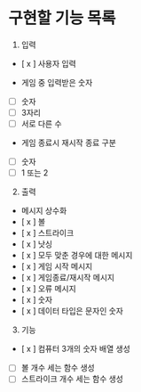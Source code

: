 # 구현할 기능 목록

1. 입력

- [ x ] 사용자 입력

- 게임 중 입력받은 숫자
- [ ] 숫자
- [ ] 3자리
- [ ] 서로 다른 수

- 게임 종료시 재시작 종료 구분
- [ ] 숫자
- [ ] 1 또는 2

2. 출력

- 메시지 상수화
- [ x ] 볼
- [ x ] 스트라이크
- [ x ] 낫싱
- [ x ] 모두 맞춘 경우에 대한 메시지
- [ x ] 게임 시작 메시지
- [ x ] 게임종료/재시작 메시지
- [ x ] 오류 메시지
- [ x ] 숫자
- [ x ] 데이터 타입은 문자인 숫자

3. 기능

- [ x ] 컴퓨터 3개의 숫자 배열 생성
- [ ] 볼 개수 세는 함수 생성
- [ ] 스트라이크 개수 세는 함수 생성
